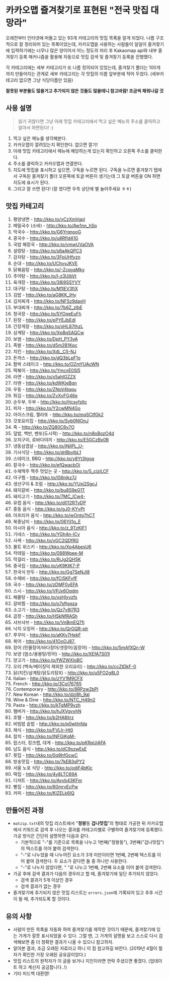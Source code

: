 # 카카오맵 즐겨찾기로 표현된 "전국 맛집 대망라" 

오래전부터 인터넷에 떠돌고 있는 93개 카테고리의 맛집 목록을 알게 되었다. 나름 구조적으로 잘 정리되어 있는 목록이었는데, 카카오맵을 사용하는 사람들이 일일이 즐겨찾기에 입력하기에는 너무나 많은 양이어서 어느 정도의 처리 후 Kakaomap api와 내부 즐겨찾기 등록 매커니즘을 활용해 자동으로 맛집 검색 및 즐겨찾기 등록을 진행했다.

각 카테고리에는 세부 카테고리가 또 나름 정의되어 있었는데, 즐겨찾기 폴더는 100개까지 만들어지는 관계로 세부 카테고리는 각 맛집의 이름 앞부분에 적어 두었다. (세부카테고리 없으면 그냥 식당이름만 있음)

**잘못된 부분들도 많을거고 추가되지 않은 것들도 많을테니 참고바람! 조금씩 채워나갈 것**

## 사용 설명
> 읽기 귀찮다면 그냥 아래 맛집 카테고리에서 먹고 싶은 메뉴의 주소를 클릭하고 알아서 하면된다! :)
1. 먹고 싶은 메뉴를 생각해본다.
2. 카카오맵이 깔려있는지 확인한다. 없으면 깔기!
3. 아래 맛집 카테고리에서 메뉴에 해당하는게 있는지 확인하고 오른쪽 주소를 클릭한다.
4. 주소를 클릭하고 카카오맵과 연결한다.
5. 지도에 맛집을 표시하고 싶으면, 구독을 누르면 된다. 구독을 누르면 즐겨찾기 탭에서 구독된 즐겨찾기 폴더 오른쪽에 토글 버튼이 생기는데 그 토글 버튼을 ON 하면 지도에 표시가 된다.
6. 그리고 잘 쓰면 된다! (잘 썼다면 우측 상단에 별 눌러주세요 ㅎㅎ)

## 맛집 카테고리
01. 평양냉면 - http://kko.to/yCzXmVgpI
02. 메밀국수 (소바) - http://kko.to/Aw1nn_hSp
03. 막국수 - http://kko.to/G6YrqnooG
04. 콩국수 - http://kko.to/u8Rfld41G
05. 국밥 해장국 - http://kko.to/ymwUVaOVA
06. 설렁탕 - http://kko.to/s6aAkQPC3
07. 감자탕 - http://kko.to/3FpUHfyzn
08. 순대 - http://kko.to/UChvvJKVE
09. 닭볶음탕 - http://kko.to/-ZcpyaMky
10. 추어탕 - http://kko.to/I-z3UibVt
11. 육개장 - http://kko.to/38i9SSYVY
12. 대구탕 - http://kko.to/M1IEV3fiX
13. 김밥 - http://kko.to/aG8KK_IHy
14. 김치찌개 - http://kko.to/NFSz9daxH
15. 부대찌개 - http://kko.to/7b6Z_zlbE
16. 청국장 - http://kko.to/5YOqeEuFh
17. 된장 - http://kko.to/pPYEJbEdI
18. 간장게장 - http://kko.to/xHL87thzL
19. 삼계탕 - http://kko.to/XpBqSAQCw
20. 보쌈 - http://kko.to/DpH_PY3vA
21. 족발 - http://kko.to/d5m2B1Kpc
22. 치킨 - http://kko.to/XdL_C5-NJ
23. 돈까스 - http://kko.to/dQ3bLpF1o
24. 함박 스테이크 - http://kko.to/OZmYUAcWN
25. 떡볶이 - http://kko.to/YmcyE0Sl5
26. 라면 - http://kko.to/x5ahIGZZX
27. 라멘 - http://kko.to/kdWKjeBqn
28. 우동 - http://kko.to/ZNoV4tqqu
29. 튀김 - http://kko.to/ZvXvFG46e
30. 순두부, 두부 - http://kko.to/Hcsyfsltc
31. 피자 - http://kko.to/Y2cwMN4Go
32. 아이스크림, 젤라또 - http://kko.to/mqSCtfGk2
33. 갓포요리집 - http://kko.to/Syb0NlOnJ
34. 죽 - http://kko.to/ZQ80C6v7O
35. 덮밥, 백반, 벤또(도시락) - http://kko.to/n8oBozO4d
36. 꼬치구이, 로바다야끼 - http://kko.to/E5GCzBx0B
37. 냉동삼겹살 - http://kko.to/jNilPL_U-
38. 기사식당 - http://kko.to/drBbylbL1
39. 스테이크, BBQ - http://kko.to/y8Yt3tgoq
40. 칼국수 - http://kko.to/efQwacbOj
41. 수제맥주 맥주 맛있는 곳 - http://kko.to/5_cizjLCF
42. 아구찜 - http://kko.to/lS6njkz7J
43. 생선구이 & 조림 - http://kko.to/YUxi2SgcJ
44. 돼지갈비 - http://kko.to/bu8S9eG1T
45. 돼지고기 - http://kko.to/7MC_lCw4-
46. 유럽 음식 - http://kko.to/d012RTyDP
47. 중동 음식 - http://kko.to/gJ0-KYvPt
48. 아프리카 음식 - http://kko.to/wOntq7hCT
49. 북중남미 - http://kko.to/06Yjl1o_E
50. 아시아 음식 - http://kko.to/z_9TzKlF1
51. 기네스 - http://kko.to/YGh4n-ICv
52. 사케 - http://kko.to/vGC2QDfRG
53. 몰트 위스키 - http://kko.to/Xp4AbesU6
54. 칵테일 - http://kko.to/088Wpee-M
55. 막걸리 - http://kko.to/RiJg2QH5K
56. 중국집 - http://kko.to/yK9KtK7-P
57. 한국식 만두 - http://kko.to/Gg7SeNJI8
58. 수제비 - http://kko.to/fCj5KFvfF
59. 국수 - http://kko.to/zDMF0yEFA
60. 스시 - http://kko.to/VPJx6Oqdm
61. 해물탕 - http://kko.to/xsHIyvzfs
62. 갈비찜 - http://kko.to/o7sftgqza
63. 소고기 - http://kko.to/Qz7v8I7R3
64. 곱창 - http://kko.to/HSkNfRASh
65. 샤브샤브 - http://kko.to/VnBmEQ7fj
66. 낙지 오징어 - http://kko.to/QrGQR-pIr
67. 쭈꾸미 - http://kko.to/aKKv7HekF
68. 복어 - http://kko.to/41OoOJ87_
69. 장어 (민물장어/바다장어/갯장어/꼼장어) - http://kko.to/5mAfXQn-W
70. 보양 (염소/용봉탕/민어) - http://kko.to/XEfA7S01l
71. 양고기 - http://kko.to/fWZWXIoBC
72. 오리 (백숙/베이징덕 제외한 오리요리) - http://kko.to/ccZtDkF-0
73. 닭(치킨/삼계탕/닭도리탕X) - http://kko.to/u5FO2g8L0
74. Italian - http://kko.to/zYV1M9CFX
75. French - http://kko.to/3Col76765
76. Contemporary - http://kko.to/8RPzw2bPl
77. New Korean - http://kko.to/dzi8h_9al
78. Wine & Dine - http://kko.to/NTC_H49n2
79. Pasta - http://kko.to/kTgMP9vzh
80. 햄버거 - http://kko.to/hJXVgvyhN
81. 호텔 - http://kko.to/b2HA8itrz
82. 비빔밥 솥밥 - http://kko.to/p0wtInfda
83. 채식 - http://kko.to/FVLIr-Ht0
84. 참치 - http://kko.to/INFGiKgM-
85. 랍스터, 킹크랩, 대게 - http://kko.to/pKRqUiAFA
86. 남도 음식 - http://kko.to/dC9szwEsE
87. 횟집 - http://kko.to/0q9hfGcwC
88. 방송맛집 - http://kko.to/7kEB3sPY2
89. 서울 노포 식당 - http://kko.to/odjF4bKlc
90. 떡집 - http://kko.to/4y8LTC69A
91. 디저트 - http://kko.to/Avvb43KFm
92. 빵집 - http://kko.to/60mrvEcPw
93. 커피 - http://kko.to/KlZELk6IQ

## 만들어진 과정
* `matzip.txt`내의 맛집 리스트에서 "**정왕**동 **겁나맛집**"의 형태로 가공한 뒤 카카오맵에서 키워드로 검색 후 나오는 결과를 카테고리별로 구별하여 즐겨찾기에 등록했다. 가공 방식은 간단히 설명하면 다음과 같다.
    * 기본적으로 "-"를 기준으로 목록을 나누고 1번째("정왕동"), 3번째("겁나맛집")의 텍스트를 이어 붙여 검색한다.
    * "-"로 나누었을 때 나누어진 요소가 3개 미만이라면 1번째, 2번째 텍스트를 이어 붙여 검색한다. 두 요소가 같다면 둘 중 하나만 사용한다.
    * "-"로 나누지 않았다면, " "로 나누고 1번째, 2번째 요소를 이어 붙여 검색한다.
* 가공 후에 검색 결과가 다음의 경우라고 할 때, 즐겨찾기에 일단 추가되지 않았다.
    * 검색 결과가 5개 이상인 경우
    * 검색 결과가 없는 경우
* 즐겨찾기에 추가되지 않은 맛집 리스트는 `errors.json`에 기록되어 있고 추후 시간이 될 때, 추가되도록 할 것이다.

## 유의 사항
* 사람이 만든 목록을 자동화 하여 즐겨찾기를 제작한 것이기 때문에, 즐겨찾기에 있는 가게가 잘못 표시되었을 수 있다. 그럴 땐, 그 가게의 설명을 보고 스스로 다시 검색해보면 좀 더 정확한 결과가 나올 수 있으니 참고하자.
* 알아본 결과, 조금 오래된 자료라고 하니 이 점 참고하길 바란다. (2019년 4월이 필자가 확인한 가장 오래된 공유글이었다.)
* 맛집 리스트의 원작자가 이 글을 보거나 지인이라면 연락 주셨으면 좋겠다. (업데이트 하고 계신지 궁금합니다..!)
* 기타 피드백 대환영!